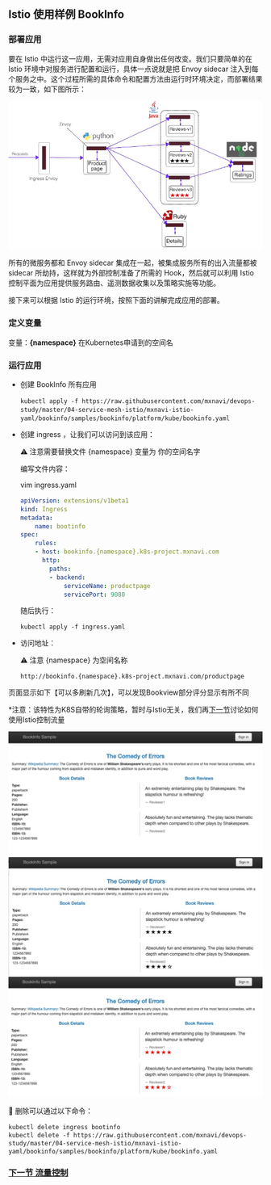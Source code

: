 ## Istio 使用样例 BookInfo

### 部署应用

要在 Istio 中运行这一应用，无需对应用自身做出任何改变。我们只要简单的在 Istio 环境中对服务进行配置和运行，具体一点说就是把 Envoy sidecar 注入到每个服务之中。这个过程所需的具体命令和配置方法由运行时环境决定，而部署结果较为一致，如下图所示：

![bookinfo](images/bookinfo-withistio.jpg)

所有的微服务都和 Envoy sidecar 集成在一起，被集成服务所有的出入流量都被 sidecar 所劫持，这样就为外部控制准备了所需的 Hook，然后就可以利用 Istio 控制平面为应用提供服务路由、遥测数据收集以及策略实施等功能。

接下来可以根据 Istio 的运行环境，按照下面的讲解完成应用的部署。

### 定义变量

变量：**{namespace}** 在Kubernetes申请到的空间名

### 运行应用

* 创建 BookInfo 所有应用
  
  ```kubectl apply -f https://raw.githubusercontent.com/mxnavi/devops-study/master/04-service-mesh-istio/mxnavi-istio-yaml/bookinfo/samples/bookinfo/platform/kube/bookinfo.yaml ```
  
* 创建 ingress ，让我们可以访问到该应用：

  ⚠️ 注意需要替换文件 {namespace} 变量为 你的空间名字
    
  编写文件内容：
  
  vim ingress.yaml
    
  ```yaml
  apiVersion: extensions/v1beta1
  kind: Ingress
  metadata:
      name: bootinfo
  spec:
      rules:
      - host: bookinfo.{namespace}.k8s-project.mxnavi.com
        http:
          paths:
          - backend:
              serviceName: productpage
              servicePort: 9080
  ```
  
  随后执行：
  ```
  kubectl apply -f ingress.yaml
  ```
  
* 访问地址：
  
  ⚠️ 注意 {namespace} 为空间名称
  
  ```
  http://bookinfo.{namespace}.k8s-project.mxnavi.com/productpage
  ```  
  
页面显示如下【可以多刷新几次】，可以发现Bookview部分评分显示有所不同

*注意：该特性为K8S自带的轮询策略，暂时与Istio无关，我们再[下一节](istio-book-info-demo-traffic-management.md)讨论如何使用Istio控制流量

![bookinfo](images/bookinfo-page-show-1.jpg)
![bookinfo](images/bookinfo-page-show-2.jpg)
![bookinfo](images/bookinfo-page-show-3.jpg)

🚫 删除可以通过以下命令：
```
kubectl delete ingress bootinfo
kubectl delete -f https://raw.githubusercontent.com/mxnavi/devops-study/master/04-service-mesh-istio/mxnavi-istio-yaml/bookinfo/samples/bookinfo/platform/kube/bookinfo.yaml
```


### [下一节 流量控制](istio-book-info-demo-traffic-management.md)